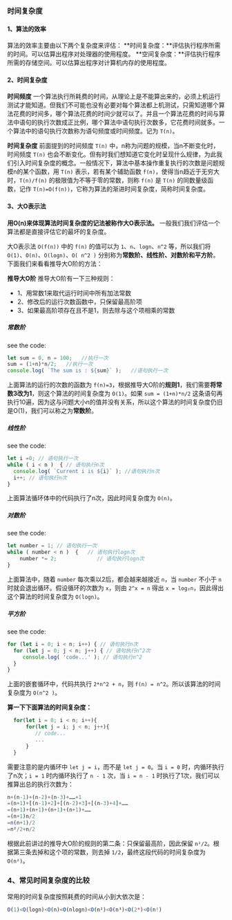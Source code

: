 ### 时间复杂度

#### 1、算法的效率
算法的效率主要由以下两个复杂度来评估：
**时间复杂度：**评估执行程序所需的时间。可以估算出程序对处理器的使用程度。
**空间复杂度：**评估执行程序所需的存储空间。可以估算出程序对计算机内存的使用程度。

#### 2、时间复杂度
**时间频度**
一个算法执行所耗费的时间，从理论上是不能算出来的，必须上机运行测试才能知道。但我们不可能也没有必要对每个算法都上机测试，只需知道哪个算法花费的时间多，哪个算法花费的时间少就可以了。并且一个算法花费的时间与算法中语句的执行次数成正比例，哪个算法中语句执行次数多，它花费时间就多。一个算法中的语句执行次数称为语句频度或时间频度。记为 `T(n)`。

**时间复杂度**
前面提到的时间频度 `T(n)` 中，n称为问题的规模，当n不断变化时，时间频度 `T(n)` 也会不断变化。但有时我们想知道它变化时呈现什么规律，为此我们引入时间复杂度的概念。一般情况下，算法中基本操作重复执行的次数是问题规模n的某个函数，用 `T(n)` 表示，若有某个辅助函数 `f(n)`，使得当n趋近于无穷大时，`T(n)/f(n)` 的极限值为不等于零的常数，则称 `f(n)` 是 `T(n)` 的同数量级函数，记作 `T(n)=O(f(n))`，它称为算法的渐进时间复杂度，简称时间复杂度。

#### 3、大O表示法
**用O(n)来体现算法时间复杂度的记法被称作大O表示法。**
一般我们我们评估一个算法都是直接评估它的最坏的复杂度。

大O表示法 `O(f(n))` 中的 `f(n)` 的值可以为 `1`、`n`、`logn`、`n^2` 等，所以我们将 `O(1)`、`O(n)`、`O(logn)`、`O( n^2 )` 分别称为**常数阶、线性阶、对数阶和平方阶**。下面我们来看看推导大O阶的方法：

**推导大O阶**
推导大O阶有一下三种规则：
- 1、用常数1来取代运行时间中所有加法常数
- 2、修改后的运行次数函数中，只保留最高阶项
- 3、如果最高阶项存在且不是1，则去除与这个项相乘的常数

##### 常数阶
see the code:
```javascript
let sum = 0, n = 100;   //执行一次
sum = (1+n)*n/2;   //执行一次
console.log( `The sum is : ${sum}` );   //语句执行一次
```
上面算法的运行的次数的函数为 `f(n)=3`，根据推导大O阶的**规则1**，我们需要**将常数3改为1**，则这个算法的时间复杂度为 `O(1)`。如果 `sum = (1+n)*n/2` 这条语句再执行10遍，因为这与问题大小n的值并没有关系，所以这个算法的时间复杂度仍旧是O(1)，我们可以称之为**常数阶**。

##### 线性阶
see the code:
```javascript
let i =0; // 语句执行一次
while ( i < n )  { // 语句执行n次
  console.log( `Current i is ${i}` ); //语句执行n次
  i++; // 语句执行n次
}
```
上面算法循环体中的代码执行了n次，因此时间复杂度为 `O(n)`。

##### 对数阶
see the code:
```javascript
let number = 1; // 语句执行一次
while ( number < n )  {   // 语句执行logn次
    number *= 2;             // 语句执行logn次
}
```
上面算法中，随着 `number` 每次乘以2后，都会越来越接近 `n`，当 `number` 不小于 `n` 时就会退出循环。假设循环的次数为 `x`，则由 `2^x = n` 得出 `x = log₂n`，因此得出这个算法的时间复杂度为 `O(logn)`。

##### 平方阶
see the code:
```javascript
for (let i = 0; i < n; i++) { // 语句执行n次
  for (let j = 0; j < n; j++) { // 语句执行n^2次
     console.log( 'code...' ); // 语句执行n^2
  }
}
```
上面的嵌套循环中，代码共执行 `2*n^2 + n`，则 `f(n) = n^2`。所以该算法的时间复杂度为 `O(n^2 )`。

**算一下下面算法的时间复杂度：**
```javascript
  for(let i = 0; i < n; i++){
      for(let j = i; j < n; j++){
         // code...
         ...
      }
  }
```
需要注意的是内循环中 `let j = i`，而不是 `let j = 0`。当 `i = 0` 时，内循环执行了n次；`i = 1` 时内循环执行了 `n - 1` 次，当 `i = n - 1` 时执行了1次，我们可以推算出总的执行次数为：
```javascript
n+(n-1)+(n-2)+(n-3)+……+1
=(n+1)+[(n-1)+2]+[(n-2)+3]+[(n-3)+4]+……
=(n+1)+(n+1)+(n+1)+(n+1)+……
=(n+1)n/2
=n(n+1)/2
=n²/2+n/2
```

根据此前讲过的推导大O阶的规则的第二条：只保留最高阶，因此保留 `n²/2`。根据第三条去掉和这个项的常数，则去掉 `1/2`，最终这段代码的时间复杂度为 `O(n²)`。

### 4、常见时间复杂度的比较
常用的时间复杂度按照耗费的时间从小到大依次是：
```javascript
O(1)<O(logn)<O(n)<O(nlogn)<O(n²)<O(n³)<O(2ⁿ)<O(n!)
```
